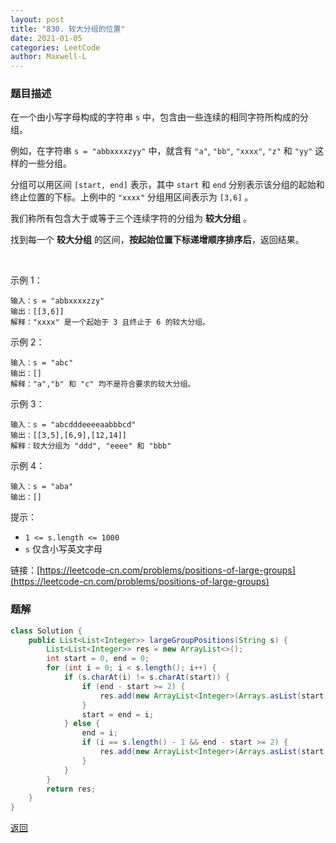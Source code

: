 ```yaml
---
layout: post
title: "830. 较大分组的位置"
date: 2021-01-05
categories: LeetCode
author: Maxwell-L
---
```


### **题目描述**
在一个由小写字母构成的字符串 `s` 中，包含由一些连续的相同字符所构成的分组。

例如，在字符串 `s = "abbxxxxzyy"` 中，就含有 `"a"`, `"bb"`, `"xxxx"`, `"z"` 和 `"yy"` 这样的一些分组。

分组可以用区间 `[start, end]` 表示，其中 `start` 和 `end` 分别表示该分组的起始和终止位置的下标。上例中的 `"xxxx"` 分组用区间表示为 `[3,6]` 。

我们称所有包含大于或等于三个连续字符的分组为 **较大分组** 。

找到每一个 **较大分组** 的区间，**按起始位置下标递增顺序排序后**，返回结果。

 

示例 1：
```
输入：s = "abbxxxxzzy"
输出：[[3,6]]
解释："xxxx" 是一个起始于 3 且终止于 6 的较大分组。
```
示例 2：
```
输入：s = "abc"
输出：[]
解释："a","b" 和 "c" 均不是符合要求的较大分组。
```
示例 3：
```
输入：s = "abcdddeeeeaabbbcd"
输出：[[3,5],[6,9],[12,14]]
解释：较大分组为 "ddd", "eeee" 和 "bbb"
```
示例 4：
```
输入：s = "aba"
输出：[]
```

提示：
* `1 <= s.length <= 1000`
* `s` 仅含小写英文字母


链接：[https://leetcode-cn.com/problems/positions-of-large-groups](https://leetcode-cn.com/problems/positions-of-large-groups)



### **题解**
``` java
class Solution {
    public List<List<Integer>> largeGroupPositions(String s) {
        List<List<Integer>> res = new ArrayList<>();
        int start = 0, end = 0;
        for (int i = 0; i < s.length(); i++) {
            if (s.charAt(i) != s.charAt(start)) {
                if (end - start >= 2) {
                    res.add(new ArrayList<Integer>(Arrays.asList(start, end)));
                }
                start = end = i;
            } else {
                end = i;
                if (i == s.length() - 1 && end - start >= 2) {
                    res.add(new ArrayList<Integer>(Arrays.asList(start, end)));
                } 
            }
        }
        return res;
    }
}
```



[返回](https://maxwell-blog.cn/leetcode/2020/10/08/leetcode.html)